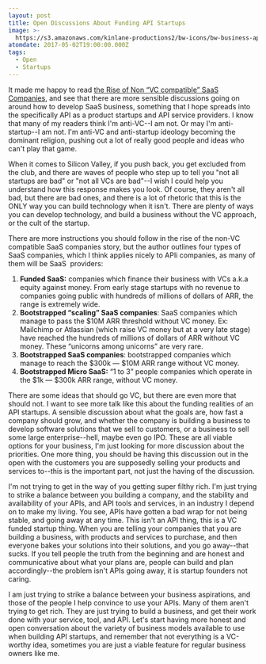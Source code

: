 ```yaml
---
layout: post
title: Open Discussions About Funding API Startups
image: >-
  https://s3.amazonaws.com/kinlane-productions2/bw-icons/bw-business-api-response.png
atomdate: 2017-05-02T19:00:00.000Z
tags:
  - Open
  - Startups
---
```

It made me happy to read [the Rise of Non “VC compatible” SaaS Companies](https://medium.com/point-nine-news/the-rise-of-non-vc-compatible-saas-companies-47054f1f3b29), and see that there are more sensible discussions going on around how to develop SaaS business, something that I hope spreads into the specifically API as a product startups and API service providers. I know that many of my readers think I'm anti-VC--I am not. Or may I'm anti-startup--I am not. I'm anti-VC and anti-startup ideology becoming the dominant religion, pushing out a lot of really good people and ideas who can't play that game.

When it comes to Silicon Valley, if you push back, you get excluded from the club, and there are waves of people who step up to tell you "not all startups are bad" or "not all VCs are bad"--I wish I could help you understand how this response makes you look. Of course, they aren't all bad, but there are bad ones, and there is a lot of rhetoric that this is the ONLY way you can build technology when it isn't. There are plenty of ways you can develop technology, and build a business without the VC approach, or the cult of the startup. 

There are more instructions you should follow in the rise of the non-VC compatible SaaS companies story, but the author outlines four types of SaaS companies, which I think applies nicely to APIi companies, as many of them will be SaaS  providers:

1.  **Funded SaaS:** companies which finance their business with VCs a.k.a equity against money. From early stage startups with no revenue to companies going public with hundreds of millions of dollars of ARR, the range is extremely wide.
2.  **Bootstrapped “scaling” SaaS companies**: SaaS companies which manage to pass the $10M ARR threshold without VC money. Ex: Mailchimp or Atlassian (which raise VC money but at a very late stage) have reached the hundreds of millions of dollars of ARR without VC money. These “unicorns among unicorns” are very rare.
3.  **Bootstrapped SaaS companies**: bootstrapped companies which manage to reach the $300k — $10M ARR range without VC money.
4.  **Bootstrapped Micro SaaS:** “1 to 3” people companies which operate in the $1k — $300k ARR range, without VC money.

There are some ideas that should go VC, but there are even more that should not. I want to see more talk like this about the funding realities of an API startups. A sensible discussion about what the goals are, how fast a company should grow, and whether the company is building a business to develop software solutions that we sell to customers, or a business to sell some large enterprise--hell, maybe even go IPO. These are all viable options for your business, I'm just looking for more discussion about the priorities. One more thing, you should be having this discussion out in the open with the customers you are supposedly selling your products and services to--this is the important part, not just the having of the discussion.

I'm not trying to get in the way of you getting super filthy rich. I'm just trying to strike a balance between you building a company, and the stability and availability of your APIs, and API tools and services, in an industry I depend on to make my living. You see, APIs have gotten a bad wrap for not being stable, and going away at any time. This isn't an API thing, this is a VC funded startup thing. When you are telling your companies that you are building a business, with products and services to purchase, and then everyone bakes your solutions into their solutions, and you go away--that sucks. If you tell people the truth from the beginning and are honest and communicative about what your plans are, people can build and plan accordingly--the problem isn't APIs going away, it is startup founders not caring.

I am just trying to strike a balance between your business aspirations, and those of the people I help convince to use your APIs. Many of them aren't trying to get rich. They are just trying to build a business, and get their work done with your service, tool, and API. Let's start having more honest and open conversation about the variety of business models available to use when building API startups, and remember that not everything is a VC-worthy idea, sometimes you are just a viable feature for regular business owners like me.